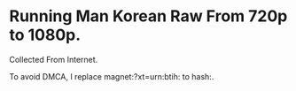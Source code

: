 # Running Man Korean Raw From 720p to 1080p.

Collected From Internet.

To avoid DMCA, I replace magnet:?xt=urn:btih: to hash:.
